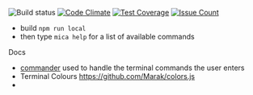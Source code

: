 ![Build status](https://codeship.com/projects/82004030-9859-0133-2c5d-3e3b216d16ca/status?branch=master)
[![Code Climate](https://codeclimate.com/github/maxmckenzie/mica/badges/gpa.svg)](https://codeclimate.com/github/maxmckenzie/mica)
[![Test Coverage](https://codeclimate.com/github/maxmckenzie/mica/badges/coverage.svg)](https://codeclimate.com/github/maxmckenzie/mica/coverage)
[![Issue Count](https://codeclimate.com/github/maxmckenzie/mica/badges/issue_count.svg)](https://codeclimate.com/github/maxmckenzie/mica)

- build `npm run local`
- then type `mica help` for a list of available commands

Docs
- [commander](http://tj.github.io/commander.js/) used to handle the terminal commands the user enters
- Terminal Colours https://github.com/Marak/colors.js
- 
